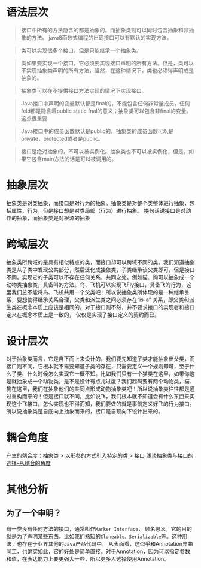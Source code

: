 # 语法层次
> 接口中所有的方法隐含的都是抽象的。而抽象类则可以同时包含抽象和非抽象的方法。 java8函数式编程的出现接口可以有默认的实现方法。

> 类可以实现很多个接口，但是只能继承一个抽象类。

> 类如果要实现一个接口，它必须要实现接口声明的所有方法。但是，类可以不实现抽象类声明的所有方法，当然，在这种情况下，类也必须得声明成是抽象的。

> 抽象类可以在不提供接口方法实现的情况下实现接口。

> Java接口中声明的变量默认都是final的，不能包含任何非常量成员，任何feld都是隐含着public static fnal的意义；抽象类可以包含非final的变量。
这点很重要

> Java接口中的成员函数默认是public的。抽象类的成员函数可以是private，protected或者是public。

> 接口是绝对抽象的，不可以被实例化。抽象类也不可以被实例化，但是，如果它包含main方法的话是可以被调用的。

#  抽象层次
抽象类是对类抽象，而接口是对行为的抽象。抽象类是对整个类整体进行抽象，包括属性、行为，但是接口却是对类局部（行为）进行抽象。 换句话说接口是对动作的抽象，而抽象类是对根源的抽象 

# 跨域层次
抽象类所跨域的是具有相似特点的类，而接口却可以跨域不同的类。我们知道抽象类是从子类中发现公共部分，然后泛化成抽象类，子类继承该父类即可，但是接口不同。实现它的子类可以不存在任何关系，共同之处。例如猫、狗可以抽象成一个动物类抽象类，具备叫的方法。鸟、飞机可以实现飞Fly接口，具备飞的行为，这里我们总不能将鸟、飞机共用一个父类吧！所以说抽象类所体现的是一种继承关系，要想使得继承关系合理，父类和派生类之间必须存在”is-a” 关系，即父类和派生类在概念本质上应该是相同的。对于接口则不然，并不要求接口的实现者和接口定义在概念本质上是一致的， 仅仅是实现了接口定义的契约而已。

# 设计层次
对于抽象类而言，它是自下而上来设计的，我们要先知道子类才能抽象出父类，而接口则不同，它根本就不需要知道子类的存在，只需要定义一个规则即可，至于什么子类、什么时候怎么实现它一概不知。比如我们只有一个猫类在这里，如果你这是就抽象成一个动物类，是不是设计有点儿过度？我们起码要有两个动物类，猫、狗在这里，我们在抽象他们的共同点形成动物抽象类吧！所以说抽象类往往都是通过重构而来的！但是接口就不同，比如说飞，我们根本就不知道会有什么东西来实现这个飞接口，怎么实现也不得而知，我们要做的就是事前定义好飞的行为接口。所以说抽象类是自底向上抽象而来的，接口是自顶向下设计出来的。
# 耦合角度
产生的耦合度：抽象类 > 以形参的方式引入特定的类 > 接口
[浅谈抽象类与接口的选择–从耦合的角度](http://ju.outofmemory.cn/entry/159476
)

# 其他分析

## 为了一个申明？ 

有一类没有任何方法的接口，通常叫作```Marker Interface```， 顾名思义，它的目的就是为了声明某些东西，比如我们熟知的```Cloneable、Serializable```等。这种用法，也存在于业界其他的Java产品代码中。
从表面看，这似乎和Annotation异曲同工，也确实如此，它的好处是简单直接。对于Annotation，因为可以指定参数和值，在表达能力上要更强大一些，所以更多人选择使用Annotation。